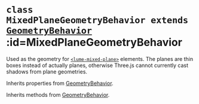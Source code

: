 
# <code>class <b>MixedPlaneGeometryBehavior</b> extends [GeometryBehavior](GeometryBehavior.md)</code> :id=MixedPlaneGeometryBehavior

Used as the geometry for [`<lume-mixed-plane>`](../../../meshes/MixedPlane)
elements. The planes are thin boxes instead of actually planes, otherwise
Three.js cannot currently cast shadows from plane geometries.

<div id="mixedPlaneExample"></div>

<script type="application/javascript">
  new Vue({ el: '#mixedPlaneExample', data: { code: buttonsWithShadowExample }, template: '<live-code :template="code" mode="html>iframe" :debounce="200" />' })
</script>



Inherits properties from [GeometryBehavior](GeometryBehavior.md).





Inherits methods from [GeometryBehavior](GeometryBehavior.md).


        